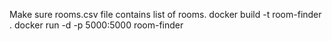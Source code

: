 Make sure  rooms.csv file contains list of rooms.
docker build -t room-finder .
docker run -d -p 5000:5000 room-finder
